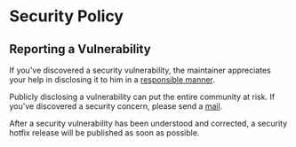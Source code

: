 # Security Policy

## Reporting a Vulnerability

If you've discovered a security vulnerability, the maintainer appreciates your help in disclosing it to him in a [responsible manner](http://en.wikipedia.org/wiki/Responsible_disclosure).

Publicly disclosing a vulnerability can put the entire community at risk. If you've discovered a security concern, please send a [mail](mailto:appletv-enhanced@leith.de).

After a security vulnerability has been understood and corrected, a security hotfix release will be published as soon as possible.

